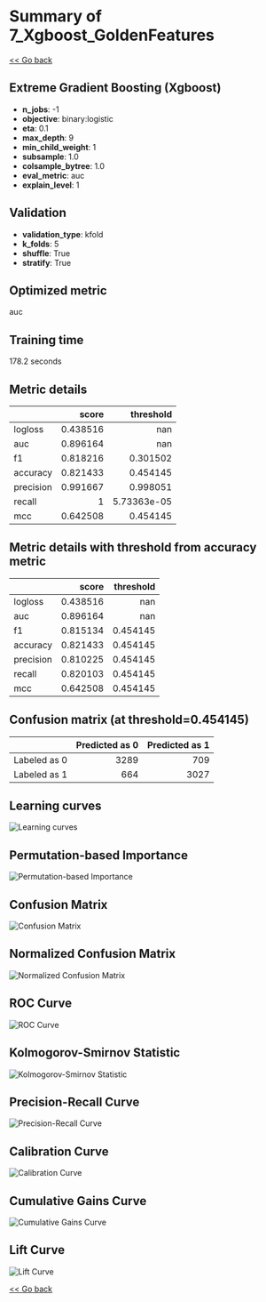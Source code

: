 # Summary of 7_Xgboost_GoldenFeatures

[<< Go back](../README.md)


## Extreme Gradient Boosting (Xgboost)
- **n_jobs**: -1
- **objective**: binary:logistic
- **eta**: 0.1
- **max_depth**: 9
- **min_child_weight**: 1
- **subsample**: 1.0
- **colsample_bytree**: 1.0
- **eval_metric**: auc
- **explain_level**: 1

## Validation
 - **validation_type**: kfold
 - **k_folds**: 5
 - **shuffle**: True
 - **stratify**: True

## Optimized metric
auc

## Training time

178.2 seconds

## Metric details
|           |    score |     threshold |
|:----------|---------:|--------------:|
| logloss   | 0.438516 | nan           |
| auc       | 0.896164 | nan           |
| f1        | 0.818216 |   0.301502    |
| accuracy  | 0.821433 |   0.454145    |
| precision | 0.991667 |   0.998051    |
| recall    | 1        |   5.73363e-05 |
| mcc       | 0.642508 |   0.454145    |


## Metric details with threshold from accuracy metric
|           |    score |   threshold |
|:----------|---------:|------------:|
| logloss   | 0.438516 |  nan        |
| auc       | 0.896164 |  nan        |
| f1        | 0.815134 |    0.454145 |
| accuracy  | 0.821433 |    0.454145 |
| precision | 0.810225 |    0.454145 |
| recall    | 0.820103 |    0.454145 |
| mcc       | 0.642508 |    0.454145 |


## Confusion matrix (at threshold=0.454145)
|              |   Predicted as 0 |   Predicted as 1 |
|:-------------|-----------------:|-----------------:|
| Labeled as 0 |             3289 |              709 |
| Labeled as 1 |              664 |             3027 |

## Learning curves
![Learning curves](learning_curves.png)

## Permutation-based Importance
![Permutation-based Importance](permutation_importance.png)
## Confusion Matrix

![Confusion Matrix](confusion_matrix.png)


## Normalized Confusion Matrix

![Normalized Confusion Matrix](confusion_matrix_normalized.png)


## ROC Curve

![ROC Curve](roc_curve.png)


## Kolmogorov-Smirnov Statistic

![Kolmogorov-Smirnov Statistic](ks_statistic.png)


## Precision-Recall Curve

![Precision-Recall Curve](precision_recall_curve.png)


## Calibration Curve

![Calibration Curve](calibration_curve_curve.png)


## Cumulative Gains Curve

![Cumulative Gains Curve](cumulative_gains_curve.png)


## Lift Curve

![Lift Curve](lift_curve.png)



[<< Go back](../README.md)
